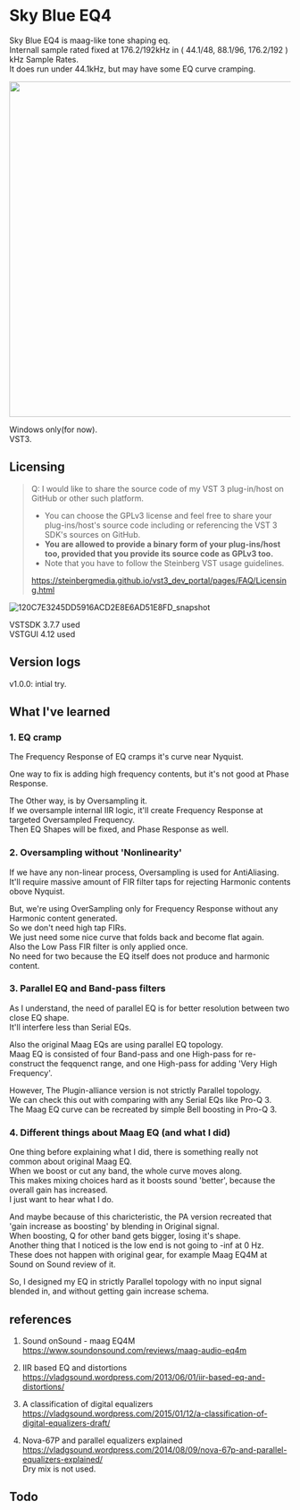 # Sky Blue EQ4

Sky Blue EQ4 is maag-like tone shaping eq.  
Internall sample rated fixed at 176.2/192kHz in ( 44.1/48, 88.1/96, 176.2/192 ) kHz Sample Rates.  
It does run under 44.1kHz, but may have some EQ curve cramping.  

<img src="https://github.com/Kiriki-liszt/Sky_Blue_EQ4/assets/107096260/de23d392-de72-4600-b86f-ef19e27cccc2"  width="600"/>  

Windows only(for now).  
VST3.  

## Licensing  

> Q: I would like to share the source code of my VST 3 plug-in/host on GitHub or other such platform.  
>
> * You can choose the GPLv3 license and feel free to share your plug-ins/host's source code including or referencing the VST 3 SDK's sources on GitHub.  
> * **You are allowed to provide a binary form of your plug-ins/host too, provided that you provide its source code as GPLv3 too.**  
> * Note that you have to follow the Steinberg VST usage guidelines.  
>  
> <https://steinbergmedia.github.io/vst3_dev_portal/pages/FAQ/Licensing.html>  

![120C7E3245DD5916ACD2E8E6AD51E8FD_snapshot](https://github.com/Kiriki-liszt/Sky_Blue_EQ4/assets/107096260/142e3c12-cd5f-415d-9b72-8b4f04419633)


VSTSDK 3.7.7 used  
VSTGUI 4.12 used  

## Version logs

v1.0.0: intial try.  

## What I've learned

### 1. EQ cramp  

The Frequency Response of EQ cramps it's curve near Nyquist.  

One way to fix is adding high frequency contents, but it's not good at Phase Response.  

The Other way, is by Oversampling it.  
If we oversample internal IIR logic, it'll create Frequency Response at targeted Oversampled Frequency.  
Then EQ Shapes will be fixed, and Phase Response as well.  

### 2. Oversampling without 'Nonlinearity'  

If we have any non-linear process, Oversampling is used for AntiAliasing.  
It'll require massive amount of FIR filter taps for rejecting Harmonic contents obove Nyquist.  

But, we're using OverSampling only for Frequency Response without any Harmonic content generated.  
So we don't need high tap FIRs.  
We just need some nice curve that folds back and become flat again.  
Also the Low Pass FIR filter is only applied once.  
No need for two because the EQ itself does not produce and harmonic content.  

### 3. Parallel EQ and Band-pass filters

As I understand, the need of parallel EQ is for better resolution between two close EQ shape.  
It'll interfere less than Serial EQs.  

Also the original Maag EQs are using parallel EQ topology.  
Maag EQ is consisted of four Band-pass and one High-pass for re-construct the feqquenct range, and one High-pass for adding 'Very High Frequency'.  

However, The Plugin-alliance version is not strictly Parallel topology.  
We can check this out with comparing with any Serial EQs like Pro-Q 3.  
The Maag EQ curve can be recreated by simple Bell boosting in Pro-Q 3.  

### 4. Different things about Maag EQ (and what I did)  

One thing before explaining what I did, there is something really not common about original Maag EQ.  
When we boost or cut any band, the whole curve moves along.  
This makes mixing choices hard as it boosts sound 'better', because the overall gain has increased.  
I just want to hear what I do.  

And maybe because of this charicteristic, the PA version recreated that 'gain increase as boosting' by blending in Original signal.  
When boosting, Q for other band gets bigger, losing it's shape.  
Another thing that I noticed is the low end is not going to -inf at 0 Hz.  
These does not happen with original gear, for example Maag EQ4M at Sound on Sound review of it.  

So, I designed my EQ in strictly Parallel topology with no input signal blended in, and without getting gain increase schema.  

## references

1. Sound onSound - maag EQ4M  
<https://www.soundonsound.com/reviews/maag-audio-eq4m>  

2. IIR based EQ and distortions  
<https://vladgsound.wordpress.com/2013/06/01/iir-based-eq-and-distortions/>  

3. A classification of digital equalizers  
<https://vladgsound.wordpress.com/2015/01/12/a-classification-of-digital-equalizers-draft/>  

4. Nova-67P and parallel equalizers explained  
<https://vladgsound.wordpress.com/2014/08/09/nova-67p-and-parallel-equalizers-explained/>  
Dry mix is not used.

## Todo
